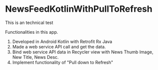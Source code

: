 # NewsFeedKotlinWithPullToRefresh
This is an technical test


Functionalities in this app.

1. Developed in Android Kotlin with Retrofit Rx Java
2. Made a web service API call and get the data.
3. Bind web service API data in Recycler view with News Thumb Image, New Title, News Desc.
4. Implement functionality of "Pull down to Refresh"
